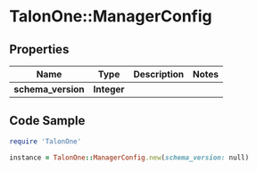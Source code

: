 # TalonOne::ManagerConfig

## Properties

Name | Type | Description | Notes
------------ | ------------- | ------------- | -------------
**schema_version** | **Integer** |  | 

## Code Sample

```ruby
require 'TalonOne'

instance = TalonOne::ManagerConfig.new(schema_version: null)
```


